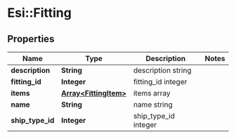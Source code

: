 # Esi::Fitting

## Properties
Name | Type | Description | Notes
------------ | ------------- | ------------- | -------------
**description** | **String** | description string | 
**fitting_id** | **Integer** | fitting_id integer | 
**items** | [**Array&lt;FittingItem&gt;**](FittingItem.md) | items array | 
**name** | **String** | name string | 
**ship_type_id** | **Integer** | ship_type_id integer | 


